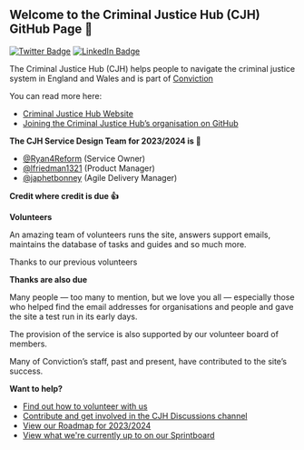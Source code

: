 ## Welcome to the Criminal Justice Hub (CJH) GitHub Page :wave:

[![Twitter Badge](https://img.shields.io/badge/Twitter-Profile-informational?style=flat&logo=twitter&logoColor=white&color=1CA2F1)](https://twitter.com/crimjusticehub)
[![LinkedIn Badge](https://img.shields.io/badge/LinkedIn-Profile-informational?style=flat&logo=linkedin&logoColor=white&color=0D76A8)](https://www.linkedin.com/showcase/criminal-justice-hub-uk/)

The Criminal Justice Hub (CJH) helps people to navigate the criminal justice system in England and Wales and is part of [Conviction](https://www.conviction.org.uk)

You can read more here:

- [Criminal Justice Hub Website](https://www.criminaljusticehub.org.uk)
- [Joining the Criminal Justice Hub’s organisation on GitHub](https://github.com/criminaljusticehub/.github/blob/main/JOINING.md)

**The CJH Service Design Team for 2023/2024 is 👥**

- [@Ryan4Reform](https://www.github.com/Ryan4Reform) (Service Owner)
- [@lfriedman1321](https://www.github.com/lfriedman1321) (Product Manager)
- [@japhetbonney](https://www.github.com/japhetbonney) (Agile Delivery Manager)

**Credit where credit is due 👍**

**Volunteers**  

An amazing team of volunteers runs the site, answers support emails, maintains the database of tasks and guides and so much more. 

Thanks to our previous volunteers 

**Thanks are also due**  

Many people — too many to mention, but we love you all — especially those who helped find the email addresses for organisations and people and gave the site a test run in its early days.

The provision of the service is also supported by our volunteer board of members.

Many of Conviction’s staff, past and present, have contributed to the site’s success.

**Want to help?**  

- [Find out how to volunteer with us](https://volunteer.conviction.org.uk/) 
- [Contribute and get involved in the CJH Discussions channel](https://github.com/criminaljusticehub/.github/discussions/new/choose/) 
- [View our Roadmap for 2023/2024](https://github.com/orgs/criminaljusticehub/projects/41) 
- [View what we're currently up to on our Sprintboard](https://github.com/orgs/criminaljusticehub/projects/40) 
